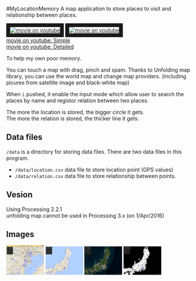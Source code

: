 #MyLocationMemory
A map application to store places to visit and relationship between places.

<a href="http://www.youtube.com/watch?feature=player_embedded&v=u9AqzISPj1Q
" target="_blank"><img src="http://img.youtube.com/vi/u9AqzISPj1Q/0.jpg " 
alt="movie on youtube" width=40% border="10" /></a>
<a href="http://www.youtube.com/watch?feature=player_embedded&v=LVD2vRM5D84
" target="_blank"><img src="http://img.youtube.com/vi/LVD2vRM5D84/0.jpg " 
alt="movie on youtube" width=40% border="10" /></a>  
[movie on youtube: Simple](https://www.youtube.com/watch?v=u9AqzISPj1Q)  
[movie on youtube: Detailed](https://www.youtube.com/watch?v=LVD2vRM5D84)  

To help my own poor memory.  

You can touch a map with drag, pinch and spam. Thanks to Unfolding map library, you can use the world map and change map providers. (including picures from satellite image and black-white map)

When `i` pushed, it enable the input mode which allow user to search the places by name and registor relation between two places.  

The more the location is stored, the bigger circle it gets.  
The more the relation is stored, the thicker line it gets.


## Data files
`/data` is a directory for storing data files. There are two data files in this program.

* `/data/location.csv` data file to store location point (GPS values)  
* `/data/relation.csv` data file to store relationship between points.  

## Vesion
Using Processing 2.2.1  
unfolding map cannot be used in Processing 3.x (on 1/Apr/2016)

## Images

<a><img src="https://github.com/matzTada/MyLocationMemory/blob/master/image/pic01.jpg" alt="" width=20%></a>
<a><img src="https://github.com/matzTada/MyLocationMemory/blob/master/image/pic02.jpg" alt="" width=20%></a>
<a><img src="https://github.com/matzTada/MyLocationMemory/blob/master/image/pic03.jpg" alt="" width=20%></a>
<a><img src="https://github.com/matzTada/MyLocationMemory/blob/master/image/pic04.jpg" alt="" width=20%></a>
